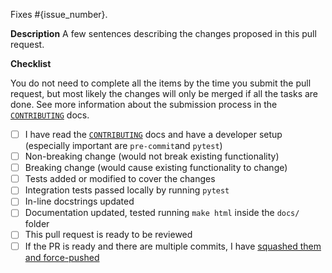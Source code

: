 <!-- Replace issue_number with the issue that will be closed after merging this PR -->
Fixes #{issue_number}.

**Description**
A few sentences describing the changes proposed in this pull request.

**Checklist**

You do not need to complete all the items by the time you submit the pull
request, but most likely the changes will only be merged if all the tasks are
done. See more information about the submission process in the
[`CONTRIBUTING`](https://github.com/fepegar/torchio/blob/master/CONTRIBUTING.rst) docs.

<!-- Write an `x` in all the boxes that apply -->
- [ ] I have read the [`CONTRIBUTING`](https://github.com/fepegar/torchio/blob/master/CONTRIBUTING.rst) docs and have a developer setup (especially important are `pre-commit`and `pytest`)
- [ ] Non-breaking change (would not break existing functionality)
- [ ] Breaking change (would cause existing functionality to change)
- [ ] Tests added or modified to cover the changes
- [ ] Integration tests passed locally by running `pytest`
- [ ] In-line docstrings updated
- [ ] Documentation updated, tested running `make html` inside the `docs/` folder
- [ ] This pull request is ready to be reviewed
- [ ] If the PR is ready and there are multiple commits, I have [squashed them and force-pushed](https://www.w3docs.com/snippets/git/how-to-combine-multiple-commits-into-one-with-3-steps.html#force-pushing-commits-7)
